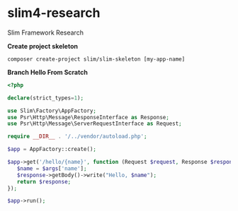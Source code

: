 # slim4-research #
Slim Framework Research

**Create project skeleton**
```batch
composer create-project slim/slim-skeleton [my-app-name]
```

**Branch Hello From Scratch**
```php
<?php

declare(strict_types=1);

use Slim\Factory\AppFactory;
use Psr\Http\Message\ResponseInterface as Response;
use Psr\Http\Message\ServerRequestInterface as Request;

require __DIR__ . '/../vendor/autoload.php';

$app = AppFactory::create();

$app->get('/hello/{name}', function (Request $request, Response $response, $args) {
   $name = $args['name'];
   $response->getBody()->write("Hello, $name");
   return $response;
});

$app->run();
```